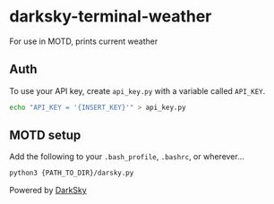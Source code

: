 # darksky-terminal-weather
For use in MOTD, prints current weather

## Auth
To use your API key, create `api_key.py` with a variable called `API_KEY`.

```bash
echo "API_KEY = '{INSERT_KEY}'" > api_key.py
```

## MOTD setup

Add the following to your `.bash_profile`, `.bashrc`, or wherever...
```bash
python3 {PATH_TO_DIR}/darsky.py
```

Powered by [DarkSky](https://darksky.net/poweredby/)
